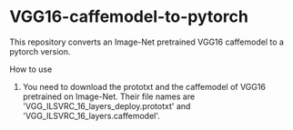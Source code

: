 # VGG16-caffemodel-to-pytorch
This repository converts an Image-Net pretrained VGG16 caffemodel to a pytorch version.

How to use
1. You need to download the prototxt and the caffemodel of VGG16 pretrained on Image-Net. Their file names are 'VGG_ILSVRC_16_layers_deploy.prototxt' and 'VGG_ILSVRC_16_layers.caffemodel'.
